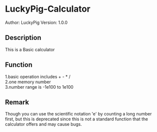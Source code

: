 # LuckyPig-Calculator
Author: LuckyPig
Version: 1.0.0

Description
-------------
This is a Basic calculator

Function
----------
1.basic operation includes + - * /<br>
2.one memory number<br>
3.number range is -1e100 to 1e100

Remark
--------
Though you can use the scientific notation 'e' by counting a long number first, but this is deprecated since this is not a standard function that the calculator offers and may cause bugs.